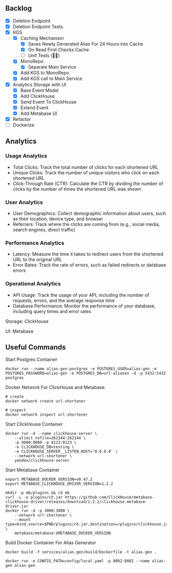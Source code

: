 ## Backlog
- [x] Deletion Endpoint
- [x] Deletion Endpoint Tests
- [x] KGS
    - [x] Caching Mechanism
        - [x] Saves Newly Generated Alias For 24 Hours into Cache
        - [x] On Read First Checks Cache
        - [ ] Unit Tests (🤷‍♀️)
    - [x] MonoRepo
        - [x] Separate Main Service
    - [x] Add KGS to MonoRepo
    - [x] Add KGS call to Main Service
- [x] Analytics Storage with UI
    - [x] Base Event Model
    - [x] Add ClickHouse
    - [x] Send Event To ClickHouse
    - [x] Extend Event
    - [x] Add Metabase UI
- [x] Refactor
- [ ] Dockerize

## Analytics
### Usage Analytics
- Total Clicks: Track the total number of clicks for each shortened URL
- Unique Clicks: Track the number of unique visitors who click on each shortened URL
- Click-Through Rate (CTR): Calculate the CTR by dividing the number of clicks by the number of times the shortened URL was shown
### User Analytics
- User Demographics: Collect demographic information about users, such as their location, device type, and browser
- Referrers: Track where the clicks are coming from (e.g., social media, search engines, direct traffic)
### Performance Analytics
- Latency: Measure the time it takes to redirect users from the shortened URL to the original URL
- Error Rates: Track the rate of errors, such as failed redirects or database errors
### Operational Analytics
- API Usage: Track the usage of your API, including the number of requests, errors, and the average response time
- Database Performance: Monitor the performance of your database, including query times and error rates

Storage: ClickHouse

UI: Metabase

## Useful Commands
Start Postgres Container
```shell
docker run --name alias-gen-postgres -e POSTGRES_USER=alias-gen -e POSTGRES_PASSWORD=alias-gen -e POSTGRES_DB=url-aliases -d -p 5432:5432 postgres
```

Docker Network For ClickHouse and Metabase
```shell
# create
docker network create url-shortener

# inspect
docker network inspect url-shortener
```

Start ClickHouse Container
```shell
docker run -d --name clickhouse-server \
    --ulimit nofile=262144:262144 \
    -p 9000:9000 -p 8123:8123 \
    -e CLICKHOUSE_DB=testing \
    -e CLICKHOUSE_SERVER__LISTEN_HOST='0.0.0.0' \
    --network url-shortener \
    yandex/clickhouse-server
```

Start Metabase Container
```shell
export METABASE_DOCKER_VERSION=v0.47.2
export METABASE_CLICKHOUSE_DRIVER_VERSION=1.2.2

mkdir -p mb/plugins && cd mb
curl -L -o plugins/ch.jar https://github.com/ClickHouse/metabase-clickhouse-driver/releases/download/1.2.2/clickhouse.metabase-driver.jar
docker run -d -p 3000:3000 \
    --network url-shortener \
    --mount type=bind,source=$PWD/plugins/ch.jar,destination=/plugins/clickhouse.jar \
    metabase/metabase:$METABASE_DOCKER_VERSION
```

Build Docker Container For Alias Generator
```shell
docker build -f services/alias-gen/build/Dockerfile -t alias-gen .

docker run -e CONFIG_PATH=config/local.yaml -p 8082:8082 --name alias-gen alias-gen
```
